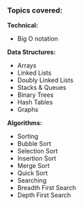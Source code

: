 ### Topics covered:

**Technical:**

- Big O notation

**Data Structures:**

- Arrays
- Linked Lists
- Doubly Linked Lists
- Stacks & Queues
- Binary Trees
- Hash Tables
- Graphs

**Algorithms:**

- Sorting
- Bubble Sort
- Selection Sort
- Insertion Sort
- Merge Sort
- Quick Sort
- Searching
- Breadth First Search
- Depth First Search
